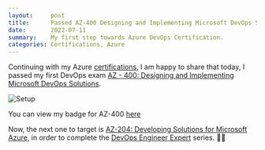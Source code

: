 ```yaml
---
layout:     post
title:      Passed AZ-400 Designing and Implementing Microsoft DevOps Solutions
date:       2022-07-11
summary:    My first step towards Azure DevOps Certification.
categories: Certifications, Azure
---
```


Continuing with my Azure [certifications]({{site.url}}/Azure-Certification-Renewed), I am happy to share that today, I passed my first DevOps exam [AZ - 400: Designing and Implementing Microsoft DevOps Solutions](https://docs.microsoft.com/en-us/learn/certifications/exams/az-400). 

![Setup]({{site.url}}/images/az-400.png)

You can view my badge for AZ-400 [here](https://www.credly.com/badges/f0d9076a-2995-40ff-b6f5-05fad8f5a1d6/public_url) 

Now, the next one to target is [AZ-204: Developing Solutions for Microsoft Azure](https://docs.microsoft.com/en-us/learn/certifications/exams/az-204), in order to complete the [DevOps Engineer Expert](https://docs.microsoft.com/en-us/learn/certifications/devops-engineer/) series. 🤞🤞